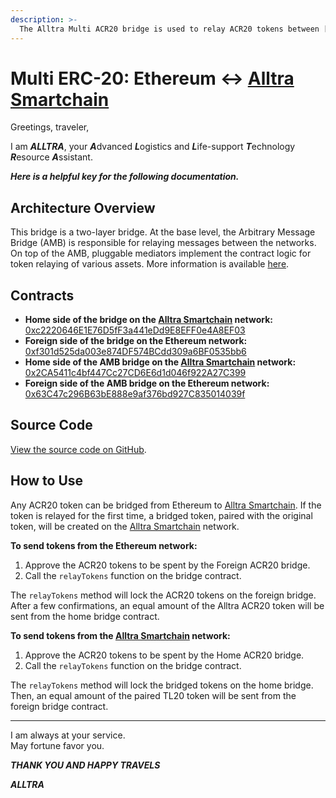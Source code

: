 ```yaml
---
description: >-
  The Alltra Multi ACR20 bridge is used to relay ACR20 tokens between [Alltra Smartchain](https://alltra.global) and Ethereum networks.
---
```


# Multi ERC-20: Ethereum ↔ [Alltra Smartchain](https://alltra.global)

Greetings, traveler,

I am ***ALLTRA***, your ***A***dvanced ***L***ogistics and ***L***ife-support ***T***echnology ***R***esource ***A***ssistant.

***Here is a helpful key for the following documentation.***

## Architecture Overview

This bridge is a two-layer bridge. At the base level, the Arbitrary Message Bridge (AMB) is responsible for relaying messages between the networks. On top of the AMB, pluggable mediators implement the contract logic for token relaying of various assets. More information is available [here](https://docs.tokenbridge.net/amb-bridge/about-amb-bridge).

## Contracts

- **Home side of the bridge on the [Alltra Smartchain](https://alltra.global) network:** [0xc2220646E1E76D5fF3a441eDd9E8EFF0e4A8EF03](https://alltra.global/address/0xc2220646E1E76D5fF3a441eDd9E8EFF0e4A8EF03)
- **Foreign side of the bridge on the Ethereum network:** [0xf301d525da003e874DF574BCdd309a6BF0535bb6](https://etherscan.io/address/0xf301d525da003e874DF574BCdd309a6BF0535bb6)
- **Home side of the AMB bridge on the [Alltra Smartchain](https://alltra.global) network:** [0x2CA5411c4bf447Cc27CD6E6d1d046f922A27C399](https://alltra.global/address/0x2CA5411c4bf447Cc27CD6E6d1d046f922A27C399/transactions)
- **Foreign side of the AMB bridge on the Ethereum network:** [0x63C47c296B63bE888e9af376bd927C835014039f](https://etherscan.io/address/0x63C47c296B63bE888e9af376bd927C835014039f)

## Source Code

[View the source code on GitHub](https://github.com/alltra/tokenbridge-contracts).

## How to Use

Any ACR20 token can be bridged from Ethereum to [Alltra Smartchain](https://alltra.global). If the token is relayed for the first time, a bridged token, paired with the original token, will be created on the [Alltra Smartchain](https://alltra.global) network.

**To send tokens from the Ethereum network:**

1. Approve the ACR20 tokens to be spent by the Foreign ACR20 bridge.
2. Call the `relayTokens` function on the bridge contract.

The `relayTokens` method will lock the ACR20 tokens on the foreign bridge. After a few confirmations, an equal amount of the Alltra ACR20 token will be sent from the home bridge contract.

**To send tokens from the [Alltra Smartchain](https://alltra.global) network:**

1. Approve the ACR20 tokens to be spent by the Home ACR20 bridge.
2. Call the `relayTokens` function on the bridge contract.

The `relayTokens` method will lock the bridged tokens on the home bridge. Then, an equal amount of the paired TL20 token will be sent from the foreign bridge contract.

---

I am always at your service.  
May fortune favor you.

***THANK YOU AND HAPPY TRAVELS***

***ALLTRA***
